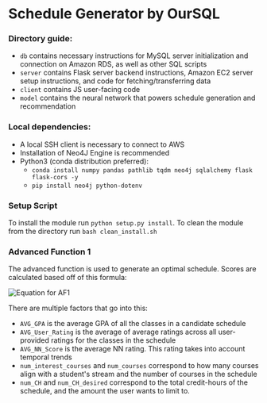 # Schedule Generator by OurSQL

### Directory guide:
- `db` contains necessary instructions for MySQL server initialization and connection on Amazon RDS, as well as other SQL scripts
- `server` contains Flask server backend instructions, Amazon EC2 server setup instructions, and code for fetching/transferring data
- `client` contains JS user-facing code
- `model` contains the neural network that powers schedule generation and recommendation

### Local dependencies:
- A local SSH client is necessary to connect to AWS
- Installation of Neo4J Engine is recommended
- Python3 (conda distribution preferred):
    - `conda install numpy pandas pathlib tqdm neo4j sqlalchemy flask flask-cors -y`
    - `pip install neo4j python-dotenv`

### Setup Script
To install the module run `python setup.py install`. 
To clean the module from the directory run `bash clean_install.sh`

### Advanced Function 1
The advanced function is used to generate an optimal schedule. Scores are calculated based off of this formula:

![Equation for AF1](https://latex.codecogs.com/svg.latex?\Large&space;score=\\frac{(AVG\\_GPA+AVG\\_User\\_Rating+AVG\\_NN\\_Score)\\cdot\\;num\\_interest\\_courses}{|num\\_CH-num\\_CH\\_desired|\\cdot\\;num\\_courses})

There are multiple factors that go into this:
- `AVG_GPA` is the average GPA of all the classes in a candidate schedule
- `AVG_User_Rating` is the average of average ratings across all user-provided ratings for the classes in the schedule
- `AVG_NN_Score` is the average NN rating. This rating takes into account temporal trends
- `num_interest_courses` and `num_courses` correspond to how many courses align with a student's stream and the number of courses in the schedule
- `num_CH` and `num_CH_desired` correspond to the total credit-hours of the schedule, and the amount the user wants to limit to.
